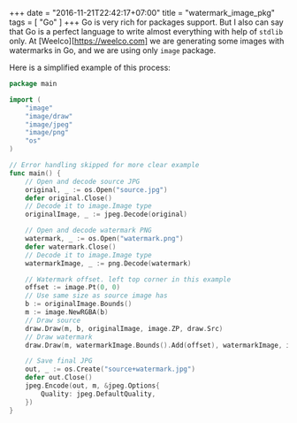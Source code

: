 +++
date = "2016-11-21T22:42:17+07:00"
title = "watermark_image_pkg"
tags = [ "Go" ]
+++
Go is very rich for packages support. But I also can say that Go is a perfect language to write almost everything with help of `stdlib` only. At [Weelco][https://weelco.com] we are generating some images with watermarks in Go, and we are using only `image` package.

Here is a simplified example of this process:

```go
package main

import (
	"image"
	"image/draw"
	"image/jpeg"
	"image/png"
	"os"
)

// Error handling skipped for more clear example
func main() {
	// Open and decode source JPG
	original, _ := os.Open("source.jpg")
	defer original.Close()
	// Decode it to image.Image type
	originalImage, _ := jpeg.Decode(original)

	// Open and decode watermark PNG
	watermark, _ := os.Open("watermark.png")
	defer watermark.Close()
	// Decode it to image.Image type
	watermarkImage, _ := png.Decode(watermark)

	// Watermark offset. left top corner in this example
	offset := image.Pt(0, 0)
	// Use same size as source image has
	b := originalImage.Bounds()
	m := image.NewRGBA(b)
	// Draw source
	draw.Draw(m, b, originalImage, image.ZP, draw.Src)
	// Draw watermark
	draw.Draw(m, watermarkImage.Bounds().Add(offset), watermarkImage, image.ZP, draw.Over)

	// Save final JPG
	out, _ := os.Create("source+watermark.jpg")
	defer out.Close()
	jpeg.Encode(out, m, &jpeg.Options{
		Quality: jpeg.DefaultQuality,
	})
}
```
